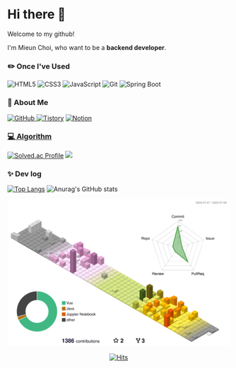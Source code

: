 <!--
**chi980/chi980** is a ✨ _special_ ✨ repository because its `README.md` (this file) appears on your GitHub profile.

Here are some ideas to get you started:

- 🔭 I’m currently working on ...
- 🌱 I’m currently learning ...
- 👯 I’m looking to collaborate on ...
- 🤔 I’m looking for help with ...
- 💬 Ask me about ...
- 📫 How to reach me: ...
- 😄 Pronouns: ...
- ⚡ Fun fact: ...
-->

<h1> Hi there 👋 </h1>
Welcome to my github!

I'm Mieun Choi, who want to be a <strong>backend developer</strong>.

<h3>✏️ Once I've Used</h3>

![HTML5](https://img.shields.io/badge/-HTML5-E34F26?style=for-the-badge&logo=html5&logoColor=white)
![CSS3](https://img.shields.io/badge/-CSS3-1572B6?style=for-the-badge&logo=css3&logoColor=white)
![JavaScript](https://img.shields.io/badge/-JavaScript-F7DF1E?style=for-the-badge&logo=javascript&logoColor=white)
![Git](https://img.shields.io/badge/-Git-F05032?style=for-the-badge&logo=git&logoColor=white)
![Spring Boot](https://img.shields.io/badge/-SpringBoot-6DB33F?style=for-the-badge&logo=springboot&logoColor=white)

<!--
<h3> 🛠️ Tools 🛠️ </h3>
visualstudiocode 
eclipse, intellij
-->

</a> 

<h3> 🌱 About Me </h3>

<a href = "https://github.com/chi980"><img alt="GitHub" src="https://img.shields.io/badge/GitHub-181717.svg?&style=for-the-badge&logo=GitHub&logoColor=white"/>
<a href = ""> <img alt="Tistory" src ="https://img.shields.io/badge/Tistory-white.svg?&style=for-the-badge"/></a>
<a href = ""> <img alt="Notion" src ="https://img.shields.io/badge/Notion-000000.svg?&style=for-the-badge&logo=Notion&logoColor=white"/>



<h3> 💻 Algorithm </h3>

[![Solved.ac Profile](http://mazassumnida.wtf/api/v2/generate_badge?boj=chi980)](https://solved.ac/chi980/)
<img src="http://mazandi.herokuapp.com/api?handle=chi980&theme=warm"/>
<!--
[![코드트리|실력진단-chi980](https://banner.codetree.ai/v1/banner/chi980)](https://www.codetree.ai/profiles/chi980)
-->
<h3> ✨ Dev log </h3>

[![Top Langs](https://github-readme-stats.vercel.app/api/top-langs/?username=chi980&layout=donut)](https://github.com/chi980/github-readme-stats)
![Anurag's GitHub stats](https://github-readme-stats.vercel.app/api?username=chi980&show_icons=true)



![](./profile-3d-contrib/profile-south-season-animate.svg)
<div align="center">
 
[![Hits](https://hits.seeyoufarm.com/api/count/incr/badge.svg?url=https%3A%2F%2Fgithub.com%2Fchi980&count_bg=%2379C83D&title_bg=%23555555&icon=github.svg&icon_color=%23E7E7E7&title=Github&edge_flat=false)](https://hits.seeyoufarm.com)

</div>
